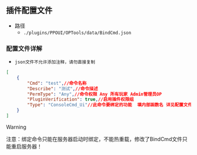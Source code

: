 ## 插件配置文件

- 路径
    - `./plugins/PPOUI/OPTools/data/BindCmd.json`

### 配置文件详解

- `json文件不允许添加注释，请勿直接复制`  

```json
[
    {
        "Cmd": "test",//命令名称
        "Describe": "测试",//命令描述
        "PermType": "Any",//命令权限 Any 所有玩家 Admin管理员OP
        "PluginVerification": true,//启用插件权限组
        "Type": "ConsoleCmd_Ui"//此命令要绑定的功能  填内部函数名 详见配置文件-主页文件
    }
]
```

> [!warning]
> 注意：绑定命令只能在服务器启动时绑定，不能热重载，修改了BindCmd文件只能重启服务器！